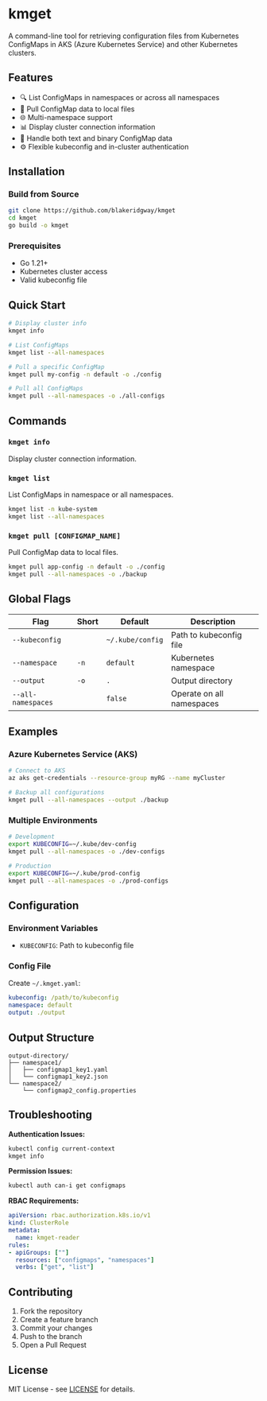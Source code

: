 # kmget

A command-line tool for retrieving configuration files from Kubernetes ConfigMaps in AKS (Azure Kubernetes Service) and other Kubernetes clusters.

## Features

- 🔍 List ConfigMaps in namespaces or across all namespaces
- 📁 Pull ConfigMap data to local files
- 🌐 Multi-namespace support
- 📊 Display cluster connection information
- 🔄 Handle both text and binary ConfigMap data
- ⚙️ Flexible kubeconfig and in-cluster authentication

## Installation

### Build from Source

```bash
git clone https://github.com/blakeridgway/kmget
cd kmget
go build -o kmget
```

### Prerequisites

- Go 1.21+
- Kubernetes cluster access
- Valid kubeconfig file

## Quick Start

```bash
# Display cluster info
kmget info

# List ConfigMaps
kmget list --all-namespaces

# Pull a specific ConfigMap
kmget pull my-config -n default -o ./config

# Pull all ConfigMaps
kmget pull --all-namespaces -o ./all-configs
```

## Commands

### `kmget info`
Display cluster connection information.

### `kmget list`
List ConfigMaps in namespace or all namespaces.

```bash
kmget list -n kube-system
kmget list --all-namespaces
```

### `kmget pull [CONFIGMAP_NAME]`
Pull ConfigMap data to local files.

```bash
kmget pull app-config -n default -o ./config
kmget pull --all-namespaces -o ./backup
```

## Global Flags

| Flag | Short | Default | Description |
|------|-------|---------|-------------|
| `--kubeconfig` | | `~/.kube/config` | Path to kubeconfig file |
| `--namespace` | `-n` | `default` | Kubernetes namespace |
| `--output` | `-o` | `.` | Output directory |
| `--all-namespaces` | | `false` | Operate on all namespaces |

## Examples

### Azure Kubernetes Service (AKS)

```bash
# Connect to AKS
az aks get-credentials --resource-group myRG --name myCluster

# Backup all configurations
kmget pull --all-namespaces --output ./backup
```

### Multiple Environments

```bash
# Development
export KUBECONFIG=~/.kube/dev-config
kmget pull --all-namespaces -o ./dev-configs

# Production
export KUBECONFIG=~/.kube/prod-config
kmget pull --all-namespaces -o ./prod-configs
```

## Configuration

### Environment Variables
- `KUBECONFIG`: Path to kubeconfig file

### Config File
Create `~/.kmget.yaml`:
```yaml
kubeconfig: /path/to/kubeconfig
namespace: default
output: ./output
```

## Output Structure

```
output-directory/
├── namespace1/
│   ├── configmap1_key1.yaml
│   └── configmap1_key2.json
└── namespace2/
    └── configmap2_config.properties
```

## Troubleshooting

**Authentication Issues:**
```bash
kubectl config current-context
kmget info
```

**Permission Issues:**
```bash
kubectl auth can-i get configmaps
```

**RBAC Requirements:**
```yaml
apiVersion: rbac.authorization.k8s.io/v1
kind: ClusterRole
metadata:
  name: kmget-reader
rules:
- apiGroups: [""]
  resources: ["configmaps", "namespaces"]
  verbs: ["get", "list"]
```

## Contributing

1. Fork the repository
2. Create a feature branch
3. Commit your changes
4. Push to the branch
5. Open a Pull Request

## License

MIT License - see [LICENSE](LICENSE) for details.